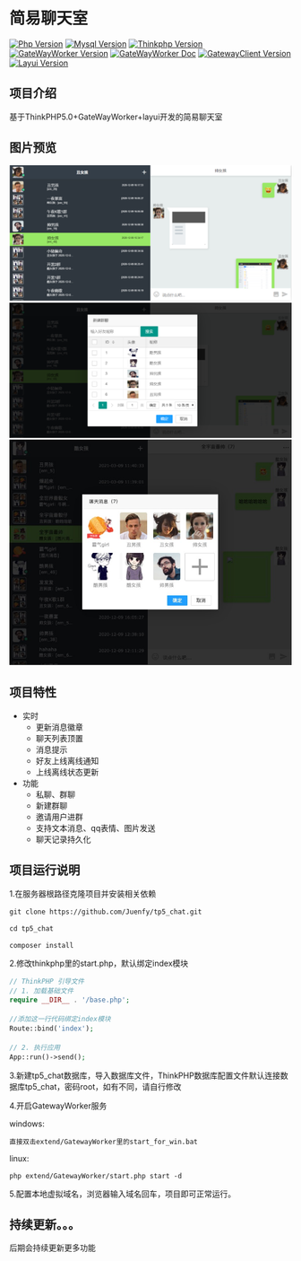 
简易聊天室
===============

[![Php Version](https://img.shields.io/badge/php-%3E=7.1.0-brightgreen.svg?maxAge=2592000&color=yellow)](https://github.com/php/php-src)
[![Mysql Version](https://img.shields.io/badge/mysql-%3E=5.5-brightgreen.svg?maxAge=2592000&color=orange)](https://www.mysql.com/)
[![Thinkphp Version](https://img.shields.io/badge/thinkphp-%3E=5.0-brightgreen.svg?maxAge=2592000)](https://github.com/top-think/framework/tree/master)
[![GateWayWorker Version](https://img.shields.io/badge/gatewayworker-%3E=3.0-brightgreen.svg?maxAge=2592000&color=critical)](https://github.com/walkor/GatewayWorker)
[![GateWayWorker Doc](https://img.shields.io/badge/docs-passing-green.svg?maxAge=2592000)](http://www.workerman.net/gatewaydoc/)
[![GatewayClient Version](https://img.shields.io/badge/gatewayclient-%3E=3.0-brightgreen.svg?maxAge=2592000&color=ff69b4)](https://github.com/walkor/GatewayClient)
[![Layui Version](https://img.shields.io/badge/layui-=2.5.5-brightgreen.svg?maxAge=2592000&color=critical)](https://github.com/sentsin/layui)

## 项目介绍

基于ThinkPHP5.0+GateWayWorker+layui开发的简易聊天室

## 图片预览
![私聊](public/preview/preview01.png?raw=true)
![!新建群聊](public/preview/preview02.png?raw=true)
![!邀请好友](public/preview/preview03.png?raw=true)
## 项目特性

* 实时
    * 更新消息徽章
    * 聊天列表顶置
	* 消息提示
	* 好友上线离线通知
	* 上线离线状态更新
* 功能
    * 私聊、群聊
    * 新建群聊
    * 邀请用户进群  
    * 支持文本消息、qq表情、图片发送
    * 聊天记录持久化

## 项目运行说明

1.在服务器根路径克隆项目并安装相关依赖

~~~shell
git clone https://github.com/Juenfy/tp5_chat.git
~~~

~~~shell
cd tp5_chat
~~~

~~~shell
composer install
~~~

2.修改thinkphp里的start.php，默认绑定index模块
~~~php
// ThinkPHP 引导文件
// 1. 加载基础文件
require __DIR__ . '/base.php';

//添加这一行代码绑定index模块
Route::bind('index');

// 2. 执行应用
App::run()->send();
~~~

3.新建tp5_chat数据库，导入数据库文件，ThinkPHP数据库配置文件默认连接数据库tp5_chat，密码root，如有不同，请自行修改

4.开启GatewayWorker服务

windows:
~~~textmate
直接双击extend/GatewayWorker里的start_for_win.bat
~~~
linux:
~~~shell
php extend/GatewayWorker/start.php start -d
~~~

5.配置本地虚拟域名，浏览器输入域名回车，项目即可正常运行。

 ## 持续更新。。。
 后期会持续更新更多功能
